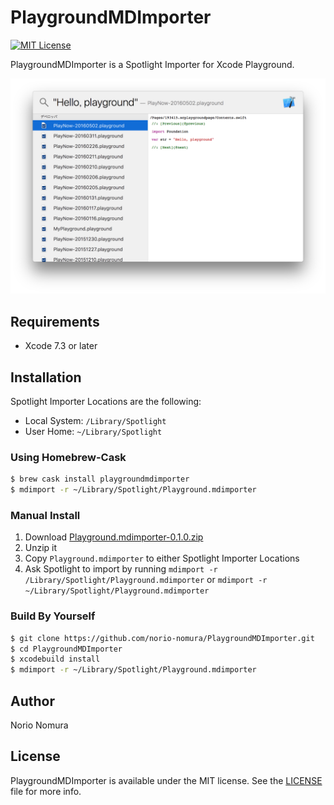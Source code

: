 # PlaygroundMDImporter
[![MIT License](http://img.shields.io/badge/license-MIT-blue.svg?style=flat)](LICENSE)

PlaygroundMDImporter is a Spotlight Importer for Xcode Playground.

![Screenshot.png](Screenshot.png)

## Requirements
- Xcode 7.3 or later

## Installation

Spotlight Importer Locations are the following:
- Local System: `/Library/Spotlight`
- User Home: `~/Library/Spotlight`

### Using Homebrew-Cask
```sh
$ brew cask install playgroundmdimporter
$ mdimport -r ~/Library/Spotlight/Playground.mdimporter
```

### Manual Install
1. Download [Playground.mdimporter-0.1.0.zip](https://github.com/norio-nomura/PlaygroundMDImporter/releases/download/0.1.0/Playground.mdimporter-0.1.0.zip)
2. Unzip it
3. Copy `Playground.mdimporter` to either Spotlight Importer Locations
4. Ask Spotlight to import by running `mdimport -r /Library/Spotlight/Playground.mdimporter` or `mdimport -r ~/Library/Spotlight/Playground.mdimporter`

### Build By Yourself
```sh
$ git clone https://github.com/norio-nomura/PlaygroundMDImporter.git
$ cd PlaygroundMDImporter
$ xcodebuild install
$ mdimport -r ~/Library/Spotlight/Playground.mdimporter
```

## Author

Norio Nomura

## License

PlaygroundMDImporter is available under the MIT license. See the [LICENSE](LICENSE) file for more info.

